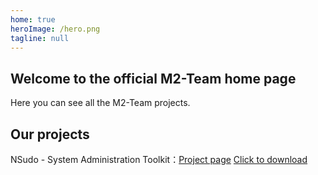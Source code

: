 ```yaml
---
home: true
heroImage: /hero.png
tagline: null
---
```


## Welcome to the official M2-Team home page

Here you can see all the M2-Team projects.

## Our projects

NSudo - System Administration Toolkit：[Project page](https://nsudo.m2team.org/) [Click to download](https://github.com/M2Team/NSudo/releases/latest)